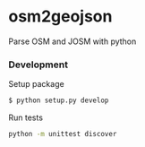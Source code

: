 # osm2geojson
Parse OSM and JOSM with python

### Development

Setup package

```sh
$ python setup.py develop
```

Run tests

```sh
python -m unittest discover
```

